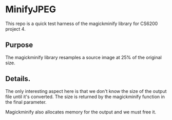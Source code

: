# MinifyJPEG
This repo is a quick test harness of the magickminify library for CS6200 project 4.

## Purpose
The magickminify library resamples a source image at 25% of the original size.

## Details.
The only interesting aspect here is that we don't know the size of the output file until it's converted. The size is returned by the magickminify function in the final parameter.

Magickminify also allocates memory for the output and we must free it.